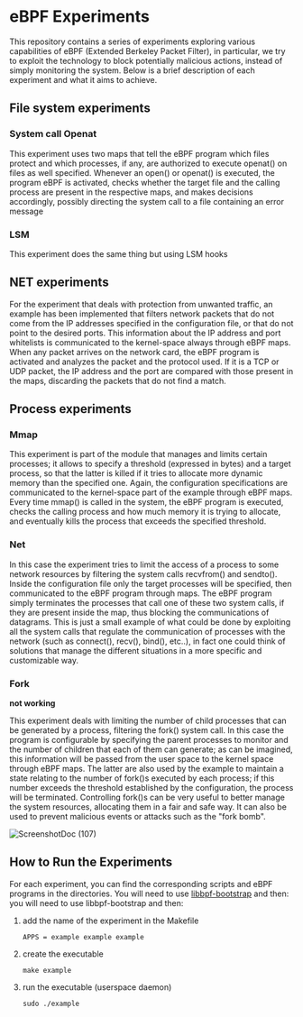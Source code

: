 # eBPF Experiments
This repository contains a series of experiments exploring various capabilities of eBPF (Extended Berkeley Packet Filter), 
in particular, we try to exploit the technology to block potentially malicious actions, instead of simply monitoring the system.
Below is a brief description of each experiment and what it aims to achieve.

## File system experiments
### System call Openat
This experiment uses two maps that tell the eBPF program which files protect and which processes, if any, are authorized to execute openat() on files as well specified. Whenever an open() or openat() is executed, the program eBPF is activated, checks whether the target file and the calling process are present in the respective maps, and makes decisions accordingly, possibly directing the system call to a file containing an error message
### LSM 
This experiment does the same thing but using LSM hooks

## NET experiments
For the experiment that deals with protection from unwanted traffic, an example has been implemented that filters network packets that do not come from the IP addresses specified in the configuration file, or that do not point to the desired ports. This information about the IP address and port whitelists is communicated to the kernel-space always through eBPF maps. When any packet arrives on the network card, the eBPF program is activated and analyzes the packet and the protocol used. If it is a TCP or UDP packet, the IP address and the port are compared with those present in the maps, discarding the packets that do not find a match.

## Process experiments
### Mmap
This experiment is part of the module that manages and limits certain processes; it allows to specify a threshold (expressed in bytes) and a target process, so that the latter is killed if it tries to allocate more dynamic memory than the specified one. Again, the configuration specifications are communicated to the kernel-space part of the example through eBPF maps. Every time mmap() is called in the system, the eBPF program is executed, checks the calling process and how much memory it is trying to allocate, and eventually kills the process that exceeds the specified threshold.
### Net
In this case the experiment tries to limit the access of a process to some network resources by filtering the system calls recvfrom() and sendto(). Inside the configuration file only the target processes will be specified, then communicated to the eBPF program through maps. The eBPF program simply terminates the processes that call one of these two system calls, if they are present inside the map, thus blocking the communications of datagrams. This is just a small example of what could be done by exploiting all the system calls that regulate the communication of processes with the network (such as connect(), recv(), bind(), etc..), in fact one could think of solutions that manage the different situations in a more specific and customizable way.
### Fork
**not working**

This experiment deals with limiting the number of child processes that can be generated by a process, filtering the fork() system call. In this case the program is configurable by specifying the parent processes to monitor and the number of children that each of them can generate; as can be imagined, this information will be passed from the user space to the kernel space through eBPF maps. The latter are also used by the example to maintain a state relating to the number of fork()s executed by each process; if this number exceeds the threshold established by the configuration, the process will be terminated. Controlling fork()s can be very useful to better manage the system resources, allocating them in a fair and safe way. It can also be used to prevent malicious events or attacks such as the "fork bomb".




![ScreenshotDoc (107)](https://github.com/user-attachments/assets/48459908-61c3-48c5-96b7-97c5e697b299)



## How to Run the Experiments
For each experiment, you can find the corresponding scripts and eBPF programs in the directories. You will need to use [libbpf-bootstrap](https://github.com/libbpf/libbpf-bootstrap) and then:
you will need to use libbpf-bootstrap and then:

1. add the name of the experiment in the Makefile
   
   `APPS = example example example`
  
2. create the executable

   `make example`
  
3. run the executable (userspace daemon)

   `sudo ./example`
